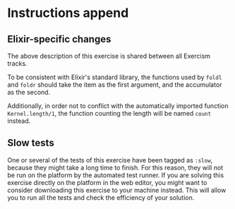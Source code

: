 # Instructions append

## Elixir-specific changes

The above description of this exercise is shared between all Exercism tracks.

To be consistent with Elixir's standard library, the functions used by `foldl` and `foldr` should take the item as the first argument, and the accumulator as the second.

Additionally, in order not to conflict with the automatically imported function `Kernel.length/1`, the function counting the length will be named `count` instead.

## Slow tests

One or several of the tests of this exercise have been tagged as `:slow`, because they might take a long time to finish. For this reason, they will not be run on the platform by the automated test runner. If you are solving this exercise directly on the platform in the web editor, you might want to consider downloading this exercise to your machine instead. This will allow you to run all the tests and check the efficiency of your solution.
